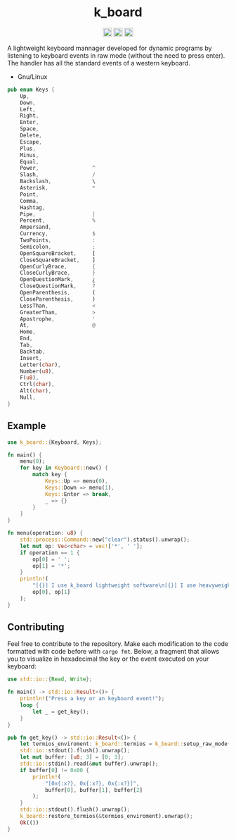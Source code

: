 <div align="center">

# k_board

[<img alt="crates.io" src="https://img.shields.io/crates/v/k_board.svg?style=for-the-badge&color=fc8d62&logo=rust" height="20">](https://crates.io/crates/k_board)
[<img alt="github" src="https://img.shields.io/badge/github-mateolafalce/k__board-8da0cb?style=for-the-badge&labelColor=555555&logo=github" height="20">](https://github.com/mateolafalce/k_board)
[<img alt="docs.rs" src="https://img.shields.io/badge/docs.rs-k__board-66c2a5?style=for-the-badge&labelColor=555555&logo=docs.rs" height="20">](https://docs.rs/k_board)

</div>


A lightweight keyboard mannager developed for dynamic programs by listening to keyboard events in raw mode (without the need to press enter). The handler has all the standard events of a western keyboard.

- Gnu/Linux 

```rust
pub enum Keys {
    Up,
    Down,
    Left,
    Right,
    Enter,
    Space,
    Delete,
    Escape,
    Plus,
    Minus,
    Equal,
    Power,                 ^
    Slash,                 /
    Backslash,             \
    Asterisk,              *
    Point,
    Comma,
    Hashtag,
    Pipe,                  |
    Percent,               %
    Ampersand,
    Currency,              $
    TwoPoints,             :
    Semicolon,             ;
    OpenSquareBracket,     [
    CloseSquareBracket,    ]
    OpenCurlyBrace,        {
    CloseCurlyBrace,       }
    OpenQuestionMark,      ¿
    CloseQuestionMark,     ?
    OpenParenthesis,       (
    CloseParenthesis,      )
    LessThan,              <
    GreaterThan,           >
    Apostrophe,            ' 
    At,                    @
    Home,
    End,
    Tab,
    Backtab,
    Insert,
    Letter(char),
    Number(u8),
    F(u8),
    Ctrl(char),
    Alt(char),
    Null,
}
```

## Example

```rust
use k_board::{Keyboard, Keys};

fn main() {
    menu(0);
    for key in Keyboard::new() {
        match key {
            Keys::Up => menu(0),
            Keys::Down => menu(1),
            Keys::Enter => break,
            _ => {}
        }
    }
}

fn menu(operation: u8) {
    std::process::Command::new("clear").status().unwrap();
    let mut op: Vec<char> = vec!['*', ' '];
    if operation == 1 {
        op[0] = ' ';
        op[1] = '*';
    }
    println!(
        "[{}] I use k_board lightweight software\n[{}] I use heavyweight software",
        op[0], op[1]
    );
}
```

## Contributing 

Feel free to contribute to the repository. Make each modification to the code formatted with code before with `cargo fmt`. Below, a fragment that allows you to visualize in hexadecimal the key or the event executed on your keyboard:

```rust
use std::io::{Read, Write};

fn main() -> std::io::Result<()> {
    println!("Press a key or an keyboard event!");
    loop {
        let _ = get_key();
    }
}

pub fn get_key() -> std::io::Result<()> {
    let termios_enviroment: k_board::termios = k_board::setup_raw_mode().unwrap();
    std::io::stdout().flush().unwrap();
    let mut buffer: [u8; 3] = [0; 3];
    std::io::stdin().read(&mut buffer).unwrap();
    if buffer[0] != 0x00 {
        println!(
            "[0x{:x?}, 0x{:x?}, 0x{:x?}]",
            buffer[0], buffer[1], buffer[2]
        );
    }
    std::io::stdout().flush().unwrap();
    k_board::restore_termios(&termios_enviroment).unwrap();
    Ok(())
}
```

